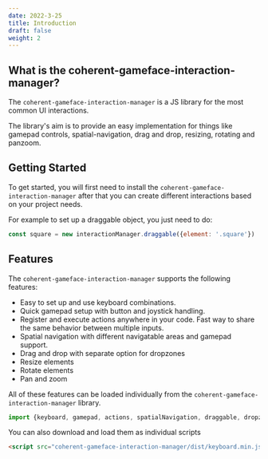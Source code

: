 ```yaml
---
date: 2022-3-25
title: Introduction
draft: false
weight: 2
---
```


## What is the coherent-gameface-interaction-manager?

The `coherent-gameface-interaction-manager` is a JS library for the most common UI interactions.

The library's aim is to provide an easy implementation for things like gamepad controls, spatial-navigation, drag and drop, resizing, rotating and panzoom.

## Getting Started

To get started, you will first need to install the `coherent-gameface-interaction-manager` after that you can create different interactions based on your project needs.

For example to set up a draggable object, you just need to do:
```javascript
const square = new interactionManager.draggable({element: '.square'})
```

## Features

The `coherent-gameface-interaction-manager` supports the following features:

- Easy to set up and use keyboard combinations.
- Quick gamepad setup with button and joystick handling.
- Register and execute actions anywhere in your code. Fast way to share the same behavior between multiple inputs.
- Spatial navigation with different navigatable areas and gamepad support.
- Drag and drop with separate option for dropzones
- Resize elements
- Rotate elements
- Pan and zoom

All of these features can be loaded individually from the `coherent-gameface-interaction-manager` library.
```javascript
import {keyboard, gamepad, actions, spatialNavigation, draggable, dropzone, resize, rotate, zoom} from 'coherent-gameface-interaction-manager`
```

You can also download and load them as individual scripts

```html
<script src="coherent-gameface-interaction-manager/dist/keyboard.min.js"></script>
```